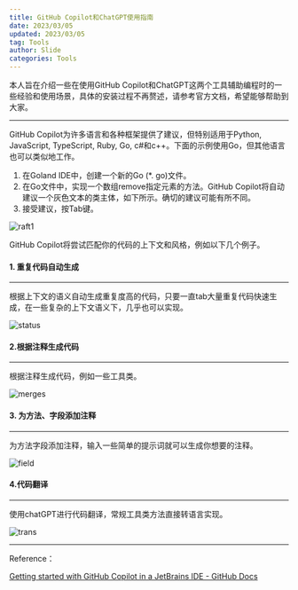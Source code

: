```yaml
---
title: GitHub Copilot和ChatGPT使用指南
date: 2023/03/05
updated: 2023/03/05
tag: Tools
author: Slide
categories: Tools
---
```

本人旨在介绍一些在使用GitHub Copilot和ChatGPT这两个工具辅助编程时的一些经验和使用场景，具体的安装过程不再赘述，请参考官方文档，希望能够帮助到大家。

<!--more-->

------

GitHub Copilot为许多语言和各种框架提供了建议，但特别适用于Python, JavaScript, TypeScript, Ruby, Go, c#和c++。下面的示例使用Go，但其他语言也可以类似地工作。

1. 在Goland IDE中，创建一个新的Go (*. go)文件。
2. 在Go文件中，实现一个数组remove指定元素的方法。GitHub Copilot将自动建议一个灰色文本的类主体，如下所示。确切的建议可能有所不同。
3. 接受建议，按Tab键。

![raft1](/images/posts/openai/remove.gif)

GitHub Copilot将尝试匹配你的代码的上下文和风格，例如以下几个例子。

#### 1. 重复代码自动生成

------

根据上下文的语义自动生成重复度高的代码，只要一直tab大量重复代码快速生成，在一些复杂的上下文语义下，几乎也可以实现。

![status](/images/posts/openai/status.gif)



#### 2.根据注释生成代码

------

根据注释生成代码，例如一些工具类。

![merges](/images/posts/openai/merges.gif)



#### 3. 为方法、字段添加注释

------

为方法字段添加注释，输入一些简单的提示词就可以生成你想要的注释。

![field](/images/posts/openai/field.gif)

#### 4.代码翻译

------

使用chatGPT进行代码翻译，常规工具类方法直接转语言实现。

![trans](/images/posts/openai/trans.gif)

------

Reference：

[Getting started with GitHub Copilot in a JetBrains IDE - GitHub Docs](https://docs.github.com/en/copilot/getting-started-with-github-copilot/getting-started-with-github-copilot-in-a-jetbrains-ide)


